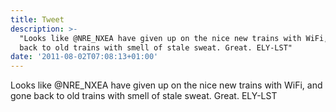 ```yaml
---
title: Tweet
description: >-
  "Looks like @NRE_NXEA have given up on the nice new trains with WiFi, and gone
  back to old trains with smell of stale sweat. Great. ELY-LST"
date: '2011-08-02T07:08:13+01:00'
---
```

Looks like @NRE_NXEA have given up on the nice new trains with WiFi, and gone back to old trains with smell of stale sweat. Great. ELY-LST
